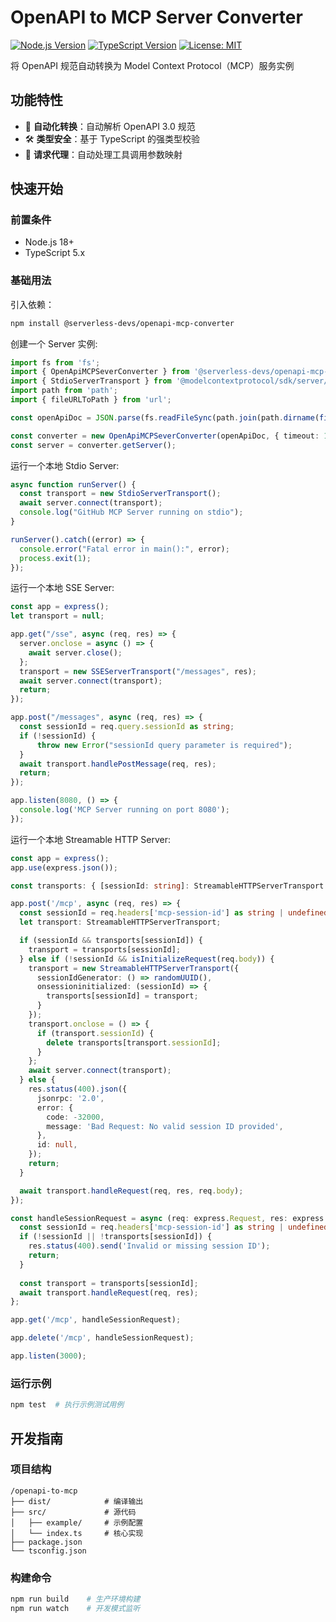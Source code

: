 # OpenAPI to MCP Server Converter

[![Node.js Version](https://img.shields.io/badge/node-%3E%3D18.x-brightgreen)](https://nodejs.org/)
[![TypeScript Version](https://img.shields.io/badge/typescript-5.x-blue)](https://www.typescriptlang.org/)
[![License: MIT](https://img.shields.io/badge/License-MIT-yellow.svg)](https://opensource.org/licenses/MIT)

将 OpenAPI 规范自动转换为 Model Context Protocol（MCP）服务实例

## 功能特性

- 🚀 **自动化转换**：自动解析 OpenAPI 3.0 规范
- 🛠 **类型安全**：基于 TypeScript 的强类型校验
- 🔄 **请求代理**：自动处理工具调用参数映射

## 快速开始

### 前置条件

- Node.js 18+
- TypeScript 5.x

### 基础用法

引入依赖：

```bash
npm install @serverless-devs/openapi-mcp-converter
```

创建一个 Server 实例:

```typescript
import fs from 'fs';
import { OpenApiMCPSeverConverter } from '@serverless-devs/openapi-mcp-converter';
import { StdioServerTransport } from '@modelcontextprotocol/sdk/server/stdio.js';
import path from 'path';
import { fileURLToPath } from 'url';

const openApiDoc = JSON.parse(fs.readFileSync(path.join(path.dirname(fileURLToPath(import.meta.url)), 'openapi.json'), 'utf8'));

const converter = new OpenApiMCPSeverConverter(openApiDoc, { timeout: 100000, security: { apiKey: 'my-api-key' } });
const server = converter.getServer();
```

运行一个本地 Stdio Server:

```typescript
async function runServer() {
  const transport = new StdioServerTransport();
  await server.connect(transport);
  console.log("GitHub MCP Server running on stdio");
}

runServer().catch((error) => {
  console.error("Fatal error in main():", error);
  process.exit(1);
});
```

运行一个本地 SSE Server:

```typescript
const app = express();
let transport = null;

app.get("/sse", async (req, res) => {
  server.onclose = async () => {
    await server.close();
  };
  transport = new SSEServerTransport("/messages", res);
  await server.connect(transport);
  return;
});

app.post("/messages", async (req, res) => {
  const sessionId = req.query.sessionId as string;
  if (!sessionId) {
      throw new Error("sessionId query parameter is required");
  }
  await transport.handlePostMessage(req, res);
  return;
});

app.listen(8080, () => {
  console.log('MCP Server running on port 8080');
});
```

运行一个本地 Streamable HTTP Server:

```typescript
const app = express();
app.use(express.json());

const transports: { [sessionId: string]: StreamableHTTPServerTransport } = {};

app.post('/mcp', async (req, res) => {
  const sessionId = req.headers['mcp-session-id'] as string | undefined;
  let transport: StreamableHTTPServerTransport;

  if (sessionId && transports[sessionId]) {
    transport = transports[sessionId];
  } else if (!sessionId && isInitializeRequest(req.body)) {
    transport = new StreamableHTTPServerTransport({
      sessionIdGenerator: () => randomUUID(),
      onsessioninitialized: (sessionId) => {
        transports[sessionId] = transport;
      }
    });
    transport.onclose = () => {
      if (transport.sessionId) {
        delete transports[transport.sessionId];
      }
    };
    await server.connect(transport);
  } else {
    res.status(400).json({
      jsonrpc: '2.0',
      error: {
        code: -32000,
        message: 'Bad Request: No valid session ID provided',
      },
      id: null,
    });
    return;
  }

  await transport.handleRequest(req, res, req.body);
});

const handleSessionRequest = async (req: express.Request, res: express.Response) => {
  const sessionId = req.headers['mcp-session-id'] as string | undefined;
  if (!sessionId || !transports[sessionId]) {
    res.status(400).send('Invalid or missing session ID');
    return;
  }
  
  const transport = transports[sessionId];
  await transport.handleRequest(req, res);
};

app.get('/mcp', handleSessionRequest);

app.delete('/mcp', handleSessionRequest);

app.listen(3000);
```

### 运行示例

```bash
npm test  # 执行示例测试用例
```

## 开发指南

### 项目结构

```
/openapi-to-mcp
├── dist/            # 编译输出
├── src/             # 源代码
│   ├── example/     # 示例配置
│   └── index.ts     # 核心实现
├── package.json
└── tsconfig.json
```

### 构建命令

```bash
npm run build    # 生产环境构建
npm run watch    # 开发模式监听
```
